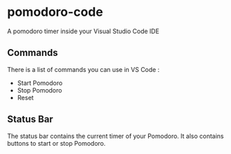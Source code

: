 # pomodoro-code

A pomodoro timer inside your Visual Studio Code IDE

## Commands

There is a list of commands you can use in VS Code :

* Start Pomodoro
* Stop Pomodoro
* Reset

## Status Bar

The status bar contains the current timer of your Pomodoro. 
It also contains buttons to start or stop Pomodoro.